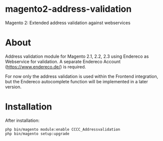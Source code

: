 # magento2-address-validation
Magento 2: Extended address validation against webservices

# About 

Address validation module for Magento 2.1, 2.2, 2.3 using Endereco as 
Webservice for validation. A separate Endereco Account (https://www.endereco.de/)
is required.

For now only the address validation is used within the Frontend integration, 
but the Endereco autocomplete function will be implemented in a later version.

# Installation

After installation: 
```
php bin/magento module:enable CCCC_Addressvalidation
php bin/magento setup:upgrade
```
